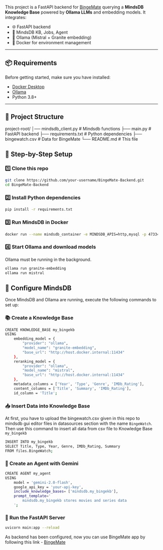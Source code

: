 This project is a FastAPI backend for [BingeMate](https://github.com/anuragkanojiya1/BingeMate) querying a **MindsDB Knowledge Base** powered by **Ollama LLMs** and embedding models. It integrates:

- 🌐 FastAPI backend
- 🧠 MindsDB KB, Jobs, Agent
- 🦙 Ollama (Mistral + Granite embedding)
- 🐳 Docker for environment management

---

## 📦 Requirements

Before getting started, make sure you have installed:

- [Docker Desktop](https://www.docker.com/get-started)
- [Ollama](https://ollama.com/download)
- Python 3.8+

---

## 📁 Project Structure

project-root/
│── mindsdb_client.py # Mindsdb functions
├── main.py # FastAPI backend
├── requirements.txt # Python dependencies
├── bingewatch.csv # Data for BingeMate
└── README.md # This file

## 🧪 Step-by-Step Setup

### 1️⃣ Clone this repo

```bash
git clone https://github.com/your-username/BingeMate-Backend.git
cd BingeMate-Backend
```

### 2️⃣ Install Python dependencies

```bash
pip install -r requirements.txt
```

### 3️⃣ Run MindsDB in Docker
```bash
docker run --name mindsdb_container -e MINDSDB_APIS=http,mysql -p 47334:47334 -p 47335:47335 mindsdb/mindsdb
```

### 4️⃣ Start Ollama and download models

Ollama must be running in the background.

```bash
ollama run granite-embedding
ollama run mistral
```

## 🤖 Configure MindsDB

Once MindsDB and Ollama are running, execute the following commands to set up:

### 📚 Create a Knowledge Base

```bash
CREATE KNOWLEDGE_BASE my_bingekb
USING
    embedding_model = {
        "provider": "ollama",
        "model_name": "granite-embedding",
        "base_url": "http://host.docker.internal:11434"
    },
    reranking_model = {
        "provider": "ollama",
        "model_name": "mistral",
        "base_url": "http://host.docker.internal:11434"
    },
    metadata_columns = ['Year', 'Type', 'Genre', 'IMDb_Rating'],
    content_columns = ['Title', 'Summary', 'IMDb_Rating'],
    id_column = 'Title';
```

### 📥 Insert Data into Knowledge Base

At first, you have to upload the bingewatch.csv given in this repo to mindsdb gui editor files in datasources section with the name ```BingeWatch```. 
Then use this command to insert all data from csv file to Knowledge Base ```my_bingekb```

```bash
INSERT INTO my_bingekb
SELECT Title, Type, Year, Genre, IMDb_Rating, Summary
FROM files.BingeWatch;
```

### 🧠 Create an Agent with Gemini

```bash
CREATE AGENT my_agent
USING
    model = 'gemini-2.0-flash',
    google_api_key = 'your-api-key',
    include_knowledge_bases= ['mindsdb.my_bingekb'],
    prompt_template='
        mindsdb.my_bingekb stores movies and series data
    ';
```

### 🚀 Run the FastAPI Server

```bash
uvicorn main:app --reload
```

As backend has been configured, now you can use BingeMate app by following this link - [BingeMate](https://github.com/anuragkanojiya1/BingeMate)
